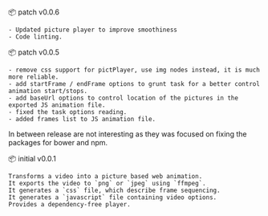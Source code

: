 :package: patch v0.0.6

```
- Updated picture player to improve smoothiness
- Code linting.
```

:package: patch v0.0.5

```
- remove css support for pictPlayer, use img nodes instead, it is much more reliable.
- add startFrame / endFrame options to grunt task for a better control animation start/stops.
- add baseUrl options to control location of the pictures in the exported JS animation file.
- fixed the task options reading.
- added frames list to JS animation file.
```


In between release are not interesting 
as they was focused on fixing the packages for bower and npm.


:package: initial v0.0.1

```
Transforms a video into a picture based web animation.
It exports the video to `png` or `jpeg` using `ffmpeg`.
It generates a `css` file, which describe frame sequencing.
It generates a `javascript` file containing video options.
Provides a dependency-free player.
```

